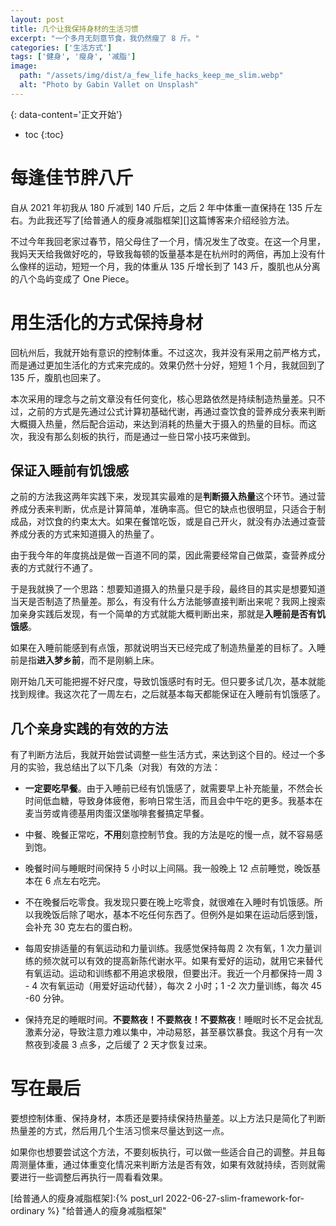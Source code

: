 ```yaml
---
layout: post
title: 几个让我保持身材的生活习惯
excerpt: "一个多月无刻意节食，我仍然瘦了 8 斤。"
categories: ['生活方式']
tags: ['健身', '瘦身', '减脂']
image:
  path: "/assets/img/dist/a_few_life_hacks_keep_me_slim.webp"
  alt: "Photo by Gabin Vallet on Unsplash"
---
```


{: data-content='正文开始'}

* toc 
{:toc}
# 每逢佳节胖八斤
自从 2021 年初我从 180 斤减到 140 斤后，之后 2 年中体重一直保持在 135 斤左右。为此我还写了[给普通人的瘦身减脂框架][]这篇博客来介绍经验方法。

不过今年我回老家过春节，陪父母住了一个月，情况发生了改变。在这一个月里，我妈天天给我做好吃的，导致我每顿的饭量基本是在杭州时的两倍，再加上没有什么像样的运动，短短一个月，我的体重从 135 斤增长到了 143 斤，腹肌也从分离的八个岛屿变成了 One Piece。

# 用生活化的方式保持身材

回杭州后，我就开始有意识的控制体重。不过这次，我并没有采用之前严格方式，而是通过更加生活化的方式来完成的。效果仍然十分好，短短 1 个月，我就回到了 135 斤，腹肌也回来了。

本次采用的理念与之前文章没有任何变化，核心思路依然是持续制造热量差。只不过，之前的方式是先通过公式计算初基础代谢，再通过查饮食的营养成分表来判断大概摄入热量，然后配合运动，来达到消耗的热量大于摄入的热量的目标。而这次，我没有那么刻板的执行，而是通过一些日常小技巧来做到。

## 保证入睡前有饥饿感

之前的方法我这两年实践下来，发现其实最难的是**判断摄入热量**这个环节。通过营养成分表来判断，优点是计算简单，准确率高。但它的缺点也很明显，只适合于制成品，对饮食的约束太大。如果在餐馆吃饭，或是自己开火，就没有办法通过查营养成分表的方式来知道摄入的热量了。

由于我今年的年度挑战是做一百道不同的菜，因此需要经常自己做菜，查营养成分表的方式就行不通了。

于是我就换了一个思路：想要知道摄入的热量只是手段，最终目的其实是想要知道当天是否制造了热量差。那么，有没有什么方法能够直接判断出来呢？我网上搜索加亲身实践后发现，有一个简单的方式就能大概判断出来，那就是**入睡前是否有饥饿感**。

如果在入睡前能感到有点饿，那就说明当天已经完成了制造热量差的目标了。入睡前是指**进入梦乡前**，而不是刚躺上床。

刚开始几天可能把握不好尺度，导致饥饿感时有时无。但只要多试几次，基本就能找到规律。我这次花了一周左右，之后就基本每天都能保证在入睡前有饥饿感了。

## 几个亲身实践的有效的方法
有了判断方法后，我就开始尝试调整一些生活方式，来达到这个目的。经过一个多月的实验，我总结出了以下几条（对我）有效的方法：

- **一定要吃早餐**。由于入睡前已经有饥饿感了，就需要早上补充能量，不然会长时间低血糖，导致身体疲倦，影响日常生活，而且会中午吃的更多。我基本在麦当劳或肯德基用肉蛋汉堡咖啡套餐搞定早餐。

- 中餐、晚餐正常吃，**不用**刻意控制节食。我的方法是吃的慢一点，就不容易感到饱。

- 晚餐时间与睡眠时间保持 5 小时以上间隔。我一般晚上 12 点前睡觉，晚饭基本在 6 点左右吃完。

- 不在晚餐后吃零食。我发现只要在晚上吃零食，就很难在入睡时有饥饿感。所以我晚饭后除了喝水，基本不吃任何东西了。但例外是如果在运动后感到饿，会补充 30 克左右的蛋白粉。

- 每周安排适量的有氧运动和力量训练。我感觉保持每周 2 次有氧，1 次力量训练的频次就可以有效的提高新陈代谢水平。如果有爱好的运动，就用它来替代有氧运动。运动和训练都不用追求极限，但要出汗。我近一个月都保持一周 3 - 4 次有氧运动（用爱好运动代替），每次 2 小时；1 -2 次力量训练，每次 45 -60 分钟。

- 保持充足的睡眠时间。**不要熬夜！不要熬夜！不要熬夜**！睡眠时长不足会扰乱激素分泌，导致注意力难以集中，冲动易怒，甚至暴饮暴食。我这个月有一次熬夜到凌晨 3 点多，之后缓了 2 天才恢复过来。

# 写在最后

要想控制体重、保持身材，本质还是要持续保持热量差。以上方法只是简化了判断热量差的方式，然后用几个生活习惯来尽量达到这一点。

如果你也想要尝试这个方法，不要刻板执行，可以做一些适合自己的调整。并且每周测量体重，通过体重变化情况来判断方法是否有效，如果有效就持续，否则就需要进行一些调整后再执行一周看看效果。


[给普通人的瘦身减脂框架]:{% post_url 2022-06-27-slim-framework-for-ordinary %} "给普通人的瘦身减脂框架"

